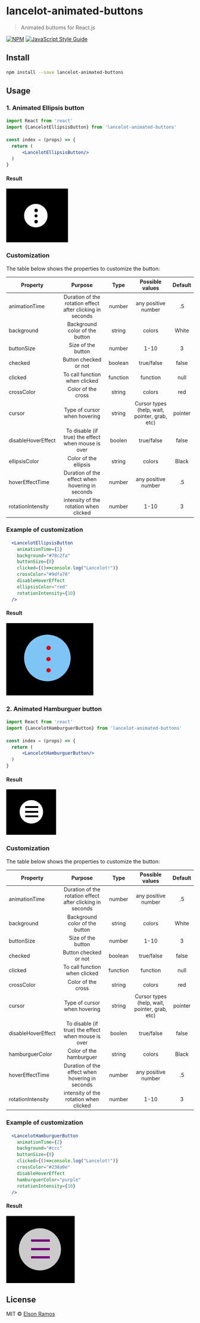 # lancelot-animated-buttons

> Animated buttoms for React.js

[![NPM](https://img.shields.io/npm/v/lancelot-animated-buttons.svg)](https://www.npmjs.com/package/lancelot-animated-buttons) [![JavaScript Style Guide](https://img.shields.io/badge/code_style-standard-brightgreen.svg)](https://standardjs.com)

## Install

```bash
npm install --save lancelot-animated-buttons
```

## Usage

### 1. Animated Ellipsis button

```jsx
import React from 'react'
import {LancelotEllipsisButton} from 'lancelot-animated-buttons'

const index = (props) => {
  return (
      <LancelotEllipsisButton/>
  )
}
```
#### Result
![](https://github.com/Elson0509/lancelot-animated-buttons/blob/main/images/01.gif?raw=true)

### Customization
The table below shows the properties to customize the button:

| Property      | Purpose       | Type         | Possible values |  Default     |
| ------------- |:-------------:|:------------:|:---------------:|:------------:|
| animationTime      | Duration of the rotation effect after clicking in seconds     |number     |any positive number        |.5     |
| background      | Background color of the button     |string     |colors        |White     |
| buttonSize      | Size of the button     |number     |1-10        |3     |
| checked      | Button checked or not     |boolean     |true/false        |false     |
| clicked      | To call function when clicked     |function     |function        |null     |
| crossColor      | Color of the cross     |string     |colors        |red     |
| cursor      | Type of cursor when hovering     |string     |Cursor types (help, wait, pointer, grab, etc)        |pointer     |
| disableHoverEffect      | To disable (if true) the effect when mouse is over     |boolen     |true/false        |false     |
| ellipsisColor      | Color of the ellipsis     |string     |colors        |Black     |
| hoverEffectTime      | Duration of the effect when hovering in seconds     |number     |any positive number        |.5     |
| rotationIntensity      | intensity of the rotation when clicked     |number     |1-10        |3     |

### Example of customization
```jsx
  <LancelotEllipsisButton
    animationTime={1}
    background="#78c2fa"
    buttonSize={8}
    clicked={()=>console.log("Lancelot!")}
    crossColor="#9dfa78"
    disableHoverEffect
    ellipsisColor="red"
    rotationIntensity={10}
  />
```

#### Result
![](https://github.com/Elson0509/lancelot-animated-buttons/blob/main/images/02.gif?raw=true)

### 2. Animated Hamburguer button

```jsx
import React from 'react'
import {LancelotHamburguerButton} from 'lancelot-animated-buttons'

const index = (props) => {
  return (
      <LancelotHamburguerButton/>
  )
}
```
#### Result
![](https://github.com/Elson0509/lancelot-animated-buttons/blob/main/images/03.gif?raw=true)

### Customization
The table below shows the properties to customize the button:

| Property      | Purpose       | Type         | Possible values |  Default     |
| ------------- |:-------------:|:------------:|:---------------:|:------------:|
| animationTime      | Duration of the rotation effect after clicking in seconds     |number     |any positive number        |.5     |
| background      | Background color of the button     |string     |colors        |White     |
| buttonSize      | Size of the button     |number     |1-10        |3     |
| checked      | Button checked or not     |boolean     |true/false        |false     |
| clicked      | To call function when clicked     |function     |function        |null     |
| crossColor      | Color of the cross     |string     |colors        |red     |
| cursor      | Type of cursor when hovering     |string     |Cursor types (help, wait, pointer, grab, etc)        |pointer     |
| disableHoverEffect      | To disable (if true) the effect when mouse is over     |boolen     |true/false        |false     |
| hamburguerColor      | Color of the hamburguer     |string     |colors        |Black     |
| hoverEffectTime      | Duration of the effect when hovering in seconds     |number     |any positive number        |.5     |
| rotationIntensity      | intensity of the rotation when clicked     |number     |1-10        |3     |

### Example of customization
```jsx
  <LancelotHamburguerButton
    animationTime={2}
    background="#ccc"
    buttonSize={8}
    clicked={()=>console.log("Lancelot!")}
    crossColor="#238a0e"
    disableHoverEffect
    hamburguerColor="purple"
    rotationIntensity={10}
  />
```

#### Result
![](https://github.com/Elson0509/lancelot-animated-buttons/blob/main/images/04.gif?raw=true)

## License

MIT © [Elson Ramos](https://github.com/Elson0509)
